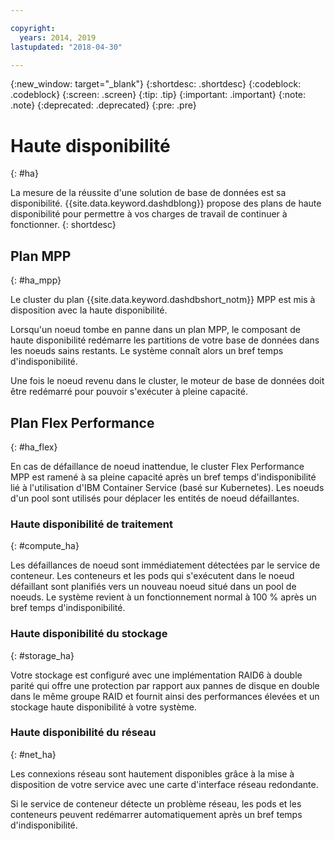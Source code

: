 ```yaml
---

copyright:
  years: 2014, 2019
lastupdated: "2018-04-30"

---
```


<!-- Attribute definitions --> 
{:new_window: target="_blank"}
{:shortdesc: .shortdesc}
{:codeblock: .codeblock}
{:screen: .screen}
{:tip: .tip}
{:important: .important}
{:note: .note}
{:deprecated: .deprecated}
{:pre: .pre}

# Haute disponibilité 
{: #ha}

La mesure de la réussite d'une solution de base de données est sa disponibilité. {{site.data.keyword.dashdblong}} propose des plans de haute disponibilité pour permettre à vos charges de travail de continuer à fonctionner.
{: shortdesc}

## Plan MPP
{: #ha_mpp}

Le cluster du plan {{site.data.keyword.dashdbshort_notm}} MPP est mis à disposition avec la haute disponibilité.  

Lorsqu'un noeud tombe en panne dans un plan MPP, le composant de haute disponibilité redémarre les partitions de votre base de données dans les noeuds sains restants. Le système connaît alors un bref temps d'indisponibilité. 

Une fois le noeud revenu dans le cluster, le moteur de base de données doit être redémarré pour pouvoir s'exécuter à pleine capacité. 

## Plan Flex Performance
{: #ha_flex}

En cas de défaillance de noeud inattendue, le cluster Flex Performance MPP est ramené à sa pleine capacité après un bref temps d'indisponibilité lié à l'utilisation d'IBM Container Service (basé sur Kubernetes). Les noeuds d'un pool sont utilisés pour déplacer les entités de noeud défaillantes. 

### Haute disponibilité de traitement
{: #compute_ha}

Les défaillances de noeud sont immédiatement détectées par le service de conteneur. Les conteneurs et les pods qui s'exécutent dans le noeud défaillant sont planifiés vers un nouveau noeud situé dans un pool de noeuds. Le système revient à un fonctionnement normal à 100 % après un bref temps d'indisponibilité.

### Haute disponibilité du stockage
{: #storage_ha}

Votre stockage est configuré avec une implémentation RAID6 à double parité qui offre une protection par rapport aux pannes de disque en double dans le même groupe RAID et fournit ainsi des performances élevées et un stockage haute disponibilité à votre système.

### Haute disponibilité du réseau
{: #net_ha}

Les connexions réseau sont hautement disponibles grâce à la mise à disposition de votre service avec une carte d'interface réseau redondante. 

Si le service de conteneur détecte un problème réseau, les pods et les conteneurs peuvent redémarrer automatiquement après un bref temps d'indisponibilité.
